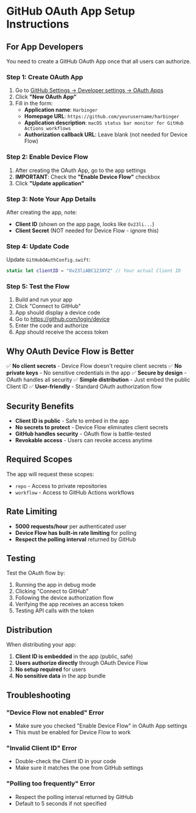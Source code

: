 # GitHub OAuth App Setup Instructions

## For App Developers

You need to create a GitHub OAuth App once that all users can authorize.

### Step 1: Create OAuth App

1. Go to [GitHub Settings → Developer settings → OAuth Apps](https://github.com/settings/developers)
2. Click **"New OAuth App"**
3. Fill in the form:
   - **Application name**: `Harbinger`
   - **Homepage URL**: `https://github.com/yourusername/harbinger`
   - **Application description**: `macOS status bar monitor for GitHub Actions workflows`
   - **Authorization callback URL**: Leave blank (not needed for Device Flow)

### Step 2: Enable Device Flow

1. After creating the OAuth App, go to the app settings
2. **IMPORTANT**: Check the **"Enable Device Flow"** checkbox
3. Click **"Update application"**

### Step 3: Note Your App Details

After creating the app, note:
- **Client ID** (shown on the app page, looks like `Ov23li...`)
- **Client Secret** (NOT needed for Device Flow - ignore this)

### Step 4: Update Code

Update `GitHubOAuthConfig.swift`:
```swift
static let clientID = "Ov23liABC123XYZ" // Your actual Client ID
```

### Step 5: Test the Flow

1. Build and run your app
2. Click "Connect to GitHub"
3. App should display a device code
4. Go to https://github.com/login/device
5. Enter the code and authorize
6. App should receive the access token

## Why OAuth Device Flow is Better

✅ **No client secrets** - Device Flow doesn't require client secrets
✅ **No private keys** - No sensitive credentials in the app
✅ **Secure by design** - OAuth handles all security
✅ **Simple distribution** - Just embed the public Client ID
✅ **User-friendly** - Standard OAuth authorization flow

## Security Benefits

- **Client ID is public** - Safe to embed in the app
- **No secrets to protect** - Device Flow eliminates client secrets
- **GitHub handles security** - OAuth flow is battle-tested
- **Revokable access** - Users can revoke access anytime

## Required Scopes

The app will request these scopes:
- `repo` - Access to private repositories
- `workflow` - Access to GitHub Actions workflows

## Rate Limiting

- **5000 requests/hour** per authenticated user
- **Device Flow has built-in rate limiting** for polling
- **Respect the polling interval** returned by GitHub

## Testing

Test the OAuth flow by:
1. Running the app in debug mode
2. Clicking "Connect to GitHub"
3. Following the device authorization flow
4. Verifying the app receives an access token
5. Testing API calls with the token

## Distribution

When distributing your app:
1. **Client ID is embedded** in the app (public, safe)
2. **Users authorize directly** through OAuth Device Flow
3. **No setup required** for users
4. **No sensitive data** in the app bundle

## Troubleshooting

### "Device Flow not enabled" Error
- Make sure you checked "Enable Device Flow" in OAuth App settings
- This must be enabled for Device Flow to work

### "Invalid Client ID" Error
- Double-check the Client ID in your code
- Make sure it matches the one from GitHub settings

### "Polling too frequently" Error
- Respect the polling interval returned by GitHub
- Default to 5 seconds if not specified
